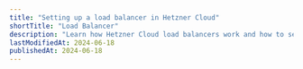 ```yaml
---
title: "Setting up a load balancer in Hetzner Cloud"
shortTitle: "Load Balancer"
description: "Learn how Hetzner Cloud load balancers work and how to set it up for your server."
lastModifiedAt: 2024-06-18
publishedAt: 2024-06-18
---
```

